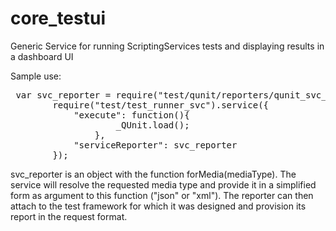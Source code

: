 # core_testui
Generic Service for running ScriptingServices tests and displaying results in a dashboard UI

Sample use:

<pre> var svc_reporter = require("test/qunit/reporters/qunit_svc_reporter");
		require("test/test_runner_svc").service({
			"execute": function(){
					_QUnit.load();
				},
			"serviceReporter": svc_reporter 
		});	</pre>

svc_reporter is an object with the function forMedia(mediaType).
The service will resolve the requested media type and provide it in a simplified form as argument to this function ("json" or "xml").
The reporter can then attach to the test framework for which it was designed and provision its report in the request format. 
